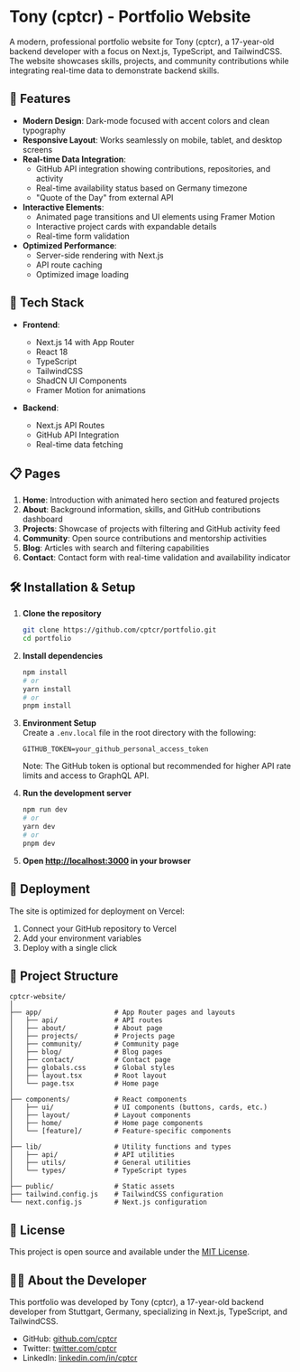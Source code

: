# Tony (cptcr) - Portfolio Website

A modern, professional portfolio website for Tony (cptcr), a 17-year-old backend developer with a focus on Next.js, TypeScript, and TailwindCSS. The website showcases skills, projects, and community contributions while integrating real-time data to demonstrate backend skills.

## 🚀 Features

- **Modern Design**: Dark-mode focused with accent colors and clean typography
- **Responsive Layout**: Works seamlessly on mobile, tablet, and desktop screens
- **Real-time Data Integration**:
  - GitHub API integration showing contributions, repositories, and activity
  - Real-time availability status based on Germany timezone
  - "Quote of the Day" from external API
- **Interactive Elements**:
  - Animated page transitions and UI elements using Framer Motion
  - Interactive project cards with expandable details
  - Real-time form validation
- **Optimized Performance**:
  - Server-side rendering with Next.js
  - API route caching
  - Optimized image loading

## 🔧 Tech Stack

- **Frontend**: 
  - Next.js 14 with App Router
  - React 18
  - TypeScript
  - TailwindCSS
  - ShadCN UI Components
  - Framer Motion for animations

- **Backend**:
  - Next.js API Routes
  - GitHub API Integration
  - Real-time data fetching

## 📋 Pages

1. **Home**: Introduction with animated hero section and featured projects
2. **About**: Background information, skills, and GitHub contributions dashboard
3. **Projects**: Showcase of projects with filtering and GitHub activity feed
4. **Community**: Open source contributions and mentorship activities
5. **Blog**: Articles with search and filtering capabilities
6. **Contact**: Contact form with real-time validation and availability indicator

## 🛠️ Installation & Setup

1. **Clone the repository**
   ```bash
   git clone https://github.com/cptcr/portfolio.git
   cd portfolio
   ```

2. **Install dependencies**
   ```bash
   npm install
   # or
   yarn install
   # or
   pnpm install
   ```

3. **Environment Setup**  
   Create a `.env.local` file in the root directory with the following:
   ```
   GITHUB_TOKEN=your_github_personal_access_token
   ```
   
   Note: The GitHub token is optional but recommended for higher API rate limits and access to GraphQL API.

4. **Run the development server**
   ```bash
   npm run dev
   # or
   yarn dev
   # or
   pnpm dev
   ```

5. **Open [http://localhost:3000](http://localhost:3000) in your browser**

## 🚀 Deployment

The site is optimized for deployment on Vercel:

1. Connect your GitHub repository to Vercel
2. Add your environment variables
3. Deploy with a single click

## 📁 Project Structure

```
cptcr-website/
│
├── app/                  # App Router pages and layouts
│   ├── api/              # API routes
│   ├── about/            # About page
│   ├── projects/         # Projects page
│   ├── community/        # Community page
│   ├── blog/             # Blog pages
│   ├── contact/          # Contact page
│   ├── globals.css       # Global styles
│   ├── layout.tsx        # Root layout
│   └── page.tsx          # Home page
│
├── components/           # React components
│   ├── ui/               # UI components (buttons, cards, etc.)
│   ├── layout/           # Layout components
│   ├── home/             # Home page components
│   └── [feature]/        # Feature-specific components
│
├── lib/                  # Utility functions and types
│   ├── api/              # API utilities
│   ├── utils/            # General utilities
│   └── types/            # TypeScript types
│
├── public/               # Static assets
├── tailwind.config.js    # TailwindCSS configuration
└── next.config.js        # Next.js configuration
```

## 📝 License

This project is open source and available under the [MIT License](LICENSE).

## 👨‍💻 About the Developer

This portfolio was developed by Tony (cptcr), a 17-year-old backend developer from Stuttgart, Germany, specializing in Next.js, TypeScript, and TailwindCSS.

- GitHub: [github.com/cptcr](https://github.com/cptcr)
- Twitter: [twitter.com/cptcr](https://twitter.com/cptcr)
- LinkedIn: [linkedin.com/in/cptcr](https://linkedin.com/in/cptcr)